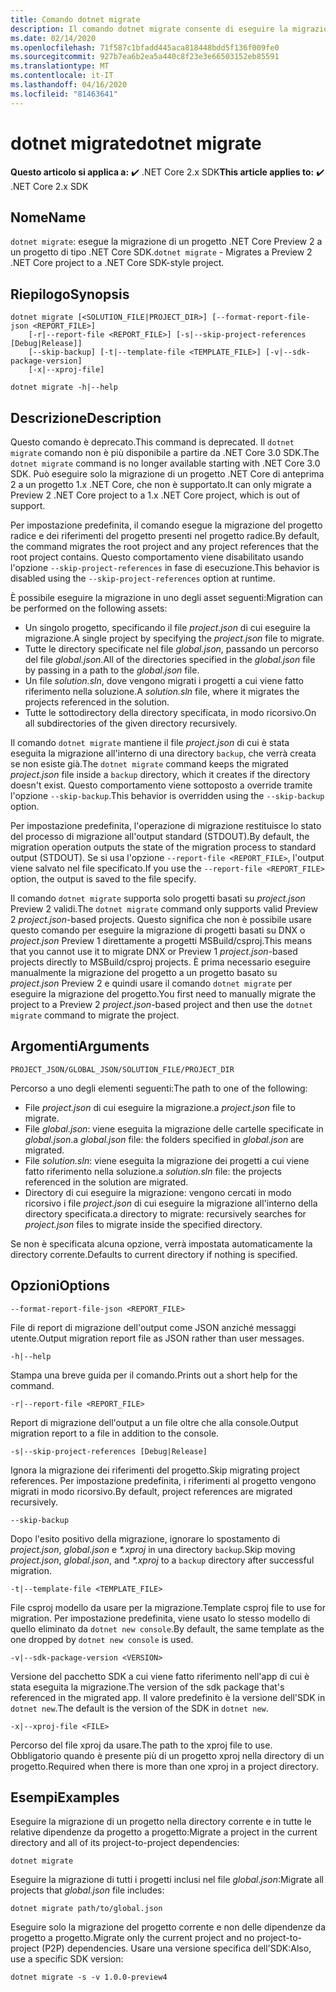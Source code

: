 ```yaml
---
title: Comando dotnet migrate
description: Il comando dotnet migrate consente di eseguire la migrazione di un progetto e di tutte le relative dipendenze.
ms.date: 02/14/2020
ms.openlocfilehash: 71f587c1bfadd445aca818448bdd5f136f009fe0
ms.sourcegitcommit: 927b7ea6b2ea5a440c8f23e3e66503152eb85591
ms.translationtype: MT
ms.contentlocale: it-IT
ms.lasthandoff: 04/16/2020
ms.locfileid: "81463641"
---
```

# <a name="dotnet-migrate"></a><span data-ttu-id="89217-103">dotnet migrate</span><span class="sxs-lookup"><span data-stu-id="89217-103">dotnet migrate</span></span>

<span data-ttu-id="89217-104">**Questo articolo si applica a:** ✔️ .NET Core 2.x SDK</span><span class="sxs-lookup"><span data-stu-id="89217-104">**This article applies to:** ✔️ .NET Core 2.x SDK</span></span>

## <a name="name"></a><span data-ttu-id="89217-105">Nome</span><span class="sxs-lookup"><span data-stu-id="89217-105">Name</span></span>

<span data-ttu-id="89217-106">`dotnet migrate`: esegue la migrazione di un progetto .NET Core Preview 2 a un progetto di tipo .NET Core SDK.</span><span class="sxs-lookup"><span data-stu-id="89217-106">`dotnet migrate` - Migrates a Preview 2 .NET Core project to a .NET Core SDK-style project.</span></span>

## <a name="synopsis"></a><span data-ttu-id="89217-107">Riepilogo</span><span class="sxs-lookup"><span data-stu-id="89217-107">Synopsis</span></span>

```dotnetcli
dotnet migrate [<SOLUTION_FILE|PROJECT_DIR>] [--format-report-file-json <REPORT_FILE>]
    [-r|--report-file <REPORT_FILE>] [-s|--skip-project-references [Debug|Release]]
    [--skip-backup] [-t|--template-file <TEMPLATE_FILE>] [-v|--sdk-package-version]
    [-x|--xproj-file]

dotnet migrate -h|--help
```

## <a name="description"></a><span data-ttu-id="89217-108">Descrizione</span><span class="sxs-lookup"><span data-stu-id="89217-108">Description</span></span>

<span data-ttu-id="89217-109">Questo comando è deprecato.</span><span class="sxs-lookup"><span data-stu-id="89217-109">This command is deprecated.</span></span> <span data-ttu-id="89217-110">Il `dotnet migrate` comando non è più disponibile a partire da .NET Core 3.0 SDK.</span><span class="sxs-lookup"><span data-stu-id="89217-110">The `dotnet migrate` command is no longer available starting with .NET Core 3.0 SDK.</span></span> <span data-ttu-id="89217-111">Può eseguire solo la migrazione di un progetto .NET Core di anteprima 2 a un progetto 1.x .NET Core, che non è supportato.</span><span class="sxs-lookup"><span data-stu-id="89217-111">It can only migrate a Preview 2 .NET Core project to a 1.x .NET Core project, which is out of support.</span></span>

<span data-ttu-id="89217-112">Per impostazione predefinita, il comando esegue la migrazione del progetto radice e dei riferimenti del progetto presenti nel progetto radice.</span><span class="sxs-lookup"><span data-stu-id="89217-112">By default, the command migrates the root project and any project references that the root project contains.</span></span> <span data-ttu-id="89217-113">Questo comportamento viene disabilitato usando l'opzione `--skip-project-references` in fase di esecuzione.</span><span class="sxs-lookup"><span data-stu-id="89217-113">This behavior is disabled using the `--skip-project-references` option at runtime.</span></span>

<span data-ttu-id="89217-114">È possibile eseguire la migrazione in uno degli asset seguenti:</span><span class="sxs-lookup"><span data-stu-id="89217-114">Migration can be performed on the following assets:</span></span>

* <span data-ttu-id="89217-115">Un singolo progetto, specificando il file *project.json* di cui eseguire la migrazione.</span><span class="sxs-lookup"><span data-stu-id="89217-115">A single project by specifying the *project.json* file to migrate.</span></span>
* <span data-ttu-id="89217-116">Tutte le directory specificate nel file *global.json*, passando un percorso del file *global.json*.</span><span class="sxs-lookup"><span data-stu-id="89217-116">All of the directories specified in the *global.json* file by passing in a path to the *global.json* file.</span></span>
* <span data-ttu-id="89217-117">Un file *solution.sln*, dove vengono migrati i progetti a cui viene fatto riferimento nella soluzione.</span><span class="sxs-lookup"><span data-stu-id="89217-117">A *solution.sln* file, where it migrates the projects referenced in the solution.</span></span>
* <span data-ttu-id="89217-118">Tutte le sottodirectory della directory specificata, in modo ricorsivo.</span><span class="sxs-lookup"><span data-stu-id="89217-118">On all subdirectories of the given directory recursively.</span></span>

<span data-ttu-id="89217-119">Il comando `dotnet migrate` mantiene il file *project.json* di cui è stata eseguita la migrazione all'interno di una directory `backup`, che verrà creata se non esiste già.</span><span class="sxs-lookup"><span data-stu-id="89217-119">The `dotnet migrate` command keeps the migrated *project.json* file inside a `backup` directory, which it creates if the directory doesn't exist.</span></span> <span data-ttu-id="89217-120">Questo comportamento viene sottoposto a override tramite l'opzione `--skip-backup`.</span><span class="sxs-lookup"><span data-stu-id="89217-120">This behavior is overridden using the `--skip-backup` option.</span></span>

<span data-ttu-id="89217-121">Per impostazione predefinita, l'operazione di migrazione restituisce lo stato del processo di migrazione all'output standard (STDOUT).</span><span class="sxs-lookup"><span data-stu-id="89217-121">By default, the migration operation outputs the state of the migration process to standard output (STDOUT).</span></span> <span data-ttu-id="89217-122">Se si usa l'opzione `--report-file <REPORT_FILE>`, l'output viene salvato nel file specificato.</span><span class="sxs-lookup"><span data-stu-id="89217-122">If you use the `--report-file <REPORT_FILE>` option, the output is saved to the file specify.</span></span>

<span data-ttu-id="89217-123">Il comando `dotnet migrate` supporta solo progetti basati su *project.json* Preview 2 validi.</span><span class="sxs-lookup"><span data-stu-id="89217-123">The `dotnet migrate` command only supports valid Preview 2 *project.json*-based projects.</span></span> <span data-ttu-id="89217-124">Questo significa che non è possibile usare questo comando per eseguire la migrazione di progetti basati su DNX o *project.json* Preview 1 direttamente a progetti MSBuild/csproj.</span><span class="sxs-lookup"><span data-stu-id="89217-124">This means that you cannot use it to migrate DNX or Preview 1 *project.json*-based projects directly to MSBuild/csproj projects.</span></span> <span data-ttu-id="89217-125">È prima necessario eseguire manualmente la migrazione del progetto a un progetto basato su *project.json* Preview 2 e quindi usare il comando `dotnet migrate` per eseguire la migrazione del progetto.</span><span class="sxs-lookup"><span data-stu-id="89217-125">You first need to manually migrate the project to a Preview 2 *project.json*-based project and then use the `dotnet migrate` command to migrate the project.</span></span>

## <a name="arguments"></a><span data-ttu-id="89217-126">Argomenti</span><span class="sxs-lookup"><span data-stu-id="89217-126">Arguments</span></span>

`PROJECT_JSON/GLOBAL_JSON/SOLUTION_FILE/PROJECT_DIR`

<span data-ttu-id="89217-127">Percorso a uno degli elementi seguenti:</span><span class="sxs-lookup"><span data-stu-id="89217-127">The path to one of the following:</span></span>

* <span data-ttu-id="89217-128">File *project.json* di cui eseguire la migrazione.</span><span class="sxs-lookup"><span data-stu-id="89217-128">a *project.json* file to migrate.</span></span>
* <span data-ttu-id="89217-129">File *global.json*: viene eseguita la migrazione delle cartelle specificate in *global.json*.</span><span class="sxs-lookup"><span data-stu-id="89217-129">a *global.json* file: the folders specified in *global.json* are migrated.</span></span>
* <span data-ttu-id="89217-130">File *solution.sln*: viene eseguita la migrazione dei progetti a cui viene fatto riferimento nella soluzione.</span><span class="sxs-lookup"><span data-stu-id="89217-130">a *solution.sln* file: the projects referenced in the solution are migrated.</span></span>
* <span data-ttu-id="89217-131">Directory di cui eseguire la migrazione: vengono cercati in modo ricorsivo i file *project.json* di cui eseguire la migrazione all'interno della directory specificata.</span><span class="sxs-lookup"><span data-stu-id="89217-131">a directory to migrate: recursively searches for *project.json* files to migrate inside the specified directory.</span></span>

<span data-ttu-id="89217-132">Se non è specificata alcuna opzione, verrà impostata automaticamente la directory corrente.</span><span class="sxs-lookup"><span data-stu-id="89217-132">Defaults to current directory if nothing is specified.</span></span>

## <a name="options"></a><span data-ttu-id="89217-133">Opzioni</span><span class="sxs-lookup"><span data-stu-id="89217-133">Options</span></span>

`--format-report-file-json <REPORT_FILE>`

<span data-ttu-id="89217-134">File di report di migrazione dell'output come JSON anziché messaggi utente.</span><span class="sxs-lookup"><span data-stu-id="89217-134">Output migration report file as JSON rather than user messages.</span></span>

`-h|--help`

<span data-ttu-id="89217-135">Stampa una breve guida per il comando.</span><span class="sxs-lookup"><span data-stu-id="89217-135">Prints out a short help for the command.</span></span>

`-r|--report-file <REPORT_FILE>`

<span data-ttu-id="89217-136">Report di migrazione dell'output a un file oltre che alla console.</span><span class="sxs-lookup"><span data-stu-id="89217-136">Output migration report to a file in addition to the console.</span></span>

`-s|--skip-project-references [Debug|Release]`

<span data-ttu-id="89217-137">Ignora la migrazione dei riferimenti del progetto.</span><span class="sxs-lookup"><span data-stu-id="89217-137">Skip migrating project references.</span></span> <span data-ttu-id="89217-138">Per impostazione predefinita, i riferimenti al progetto vengono migrati in modo ricorsivo.</span><span class="sxs-lookup"><span data-stu-id="89217-138">By default, project references are migrated recursively.</span></span>

`--skip-backup`

<span data-ttu-id="89217-139">Dopo l'esito positivo della migrazione, ignorare lo spostamento di *project.json*, *global.json* e *\*.xproj* in una directory `backup`.</span><span class="sxs-lookup"><span data-stu-id="89217-139">Skip moving *project.json*, *global.json*, and *\*.xproj* to a `backup` directory after successful migration.</span></span>

`-t|--template-file <TEMPLATE_FILE>`

<span data-ttu-id="89217-140">File csproj modello da usare per la migrazione.</span><span class="sxs-lookup"><span data-stu-id="89217-140">Template csproj file to use for migration.</span></span> <span data-ttu-id="89217-141">Per impostazione predefinita, viene usato lo stesso modello di quello eliminato da `dotnet new console`.</span><span class="sxs-lookup"><span data-stu-id="89217-141">By default, the same template as the one dropped by `dotnet new console` is used.</span></span>

`-v|--sdk-package-version <VERSION>`

<span data-ttu-id="89217-142">Versione del pacchetto SDK a cui viene fatto riferimento nell'app di cui è stata eseguita la migrazione.</span><span class="sxs-lookup"><span data-stu-id="89217-142">The version of the sdk package that's referenced in the migrated app.</span></span> <span data-ttu-id="89217-143">Il valore predefinito è la versione dell'SDK in `dotnet new`.</span><span class="sxs-lookup"><span data-stu-id="89217-143">The default is the version of the SDK in `dotnet new`.</span></span>

`-x|--xproj-file <FILE>`

<span data-ttu-id="89217-144">Percorso del file xproj da usare.</span><span class="sxs-lookup"><span data-stu-id="89217-144">The path to the xproj file to use.</span></span> <span data-ttu-id="89217-145">Obbligatorio quando è presente più di un progetto xproj nella directory di un progetto.</span><span class="sxs-lookup"><span data-stu-id="89217-145">Required when there is more than one xproj in a project directory.</span></span>

## <a name="examples"></a><span data-ttu-id="89217-146">Esempi</span><span class="sxs-lookup"><span data-stu-id="89217-146">Examples</span></span>

<span data-ttu-id="89217-147">Eseguire la migrazione di un progetto nella directory corrente e in tutte le relative dipendenze da progetto a progetto:</span><span class="sxs-lookup"><span data-stu-id="89217-147">Migrate a project in the current directory and all of its project-to-project dependencies:</span></span>

`dotnet migrate`

<span data-ttu-id="89217-148">Eseguire la migrazione di tutti i progetti inclusi nel file *global.json*:</span><span class="sxs-lookup"><span data-stu-id="89217-148">Migrate all projects that *global.json* file includes:</span></span>

`dotnet migrate path/to/global.json`

<span data-ttu-id="89217-149">Eseguire solo la migrazione del progetto corrente e non delle dipendenze da progetto a progetto.</span><span class="sxs-lookup"><span data-stu-id="89217-149">Migrate only the current project and no project-to-project (P2P) dependencies.</span></span> <span data-ttu-id="89217-150">Usare una versione specifica dell'SDK:</span><span class="sxs-lookup"><span data-stu-id="89217-150">Also, use a specific SDK version:</span></span>

`dotnet migrate -s -v 1.0.0-preview4`

